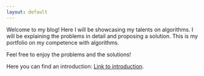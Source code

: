 ```yaml
---
layout: default
---
```


Welcome to my blog! Here I will be showcasing my talents on algorithms. I will be explaining the problems in detail and proposing a solution. This is my portfolio on my competence with algorithms.

Feel free to enjoy the problems and the solutions!

Here you can find an introduction: [Link to introduction](/introduction.html).
